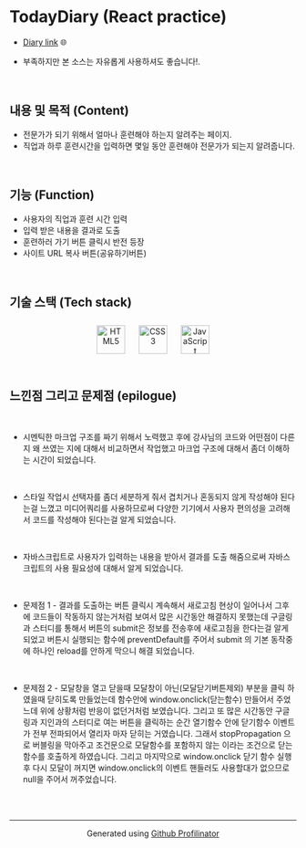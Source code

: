 
# TodayDiary (React practice)  
* [Diary link](https://chry8822.github.io/TrainingMakethPro/1%EB%A7%8C%EC%8B%9C%EA%B0%84%EC%9D%98%EB%B2%95%EC%B9%99.html) 🌐

 * 부족하지만 본 소스는 자유롭게 사용하셔도 좋습니다!.  
  

<br/>  



## 내용 및 목적 (Content)  
* 전문가가 되기 위해서 얼마나 훈련해야 하는지 알려주는 페이지.
* 직업과 하루 훈련시간을 입력하면 몇일 동안 훈련해야 전문가가 되는지 알려줍니다.  
  

<br/>  



## 기능 (Function)  
* 사용자의 직업과 훈련 시간 입력
* 입력 받은 내용을 결과로 도출
* 훈련하러 가기 버튼 클릭시 반전 등장
* 사이트 URL 복사 버튼(공유하기버튼)  
  

<br/>  



## 기술 스택 (Tech stack)  
<div align="center">  
<img style="margin: 10px" src="https://profilinator.rishav.dev/skills-assets/html5-original-wordmark.svg" alt="HTML5" height="50" />  
<img style="margin: 10px" src="https://profilinator.rishav.dev/skills-assets/css3-original-wordmark.svg" alt="CSS3" height="50" />  
<img style="margin: 10px" src="https://profilinator.rishav.dev/skills-assets/javascript-original.svg" alt="JavaScript" height="50" />  
</div>  

<br/>  



## 느낀점 그리고 문제점 (epilogue)  
<br>

* 시멘틱한 마크업 구조를 짜기 위해서 노력했고 후에 강사님의 코드와 어떤점이 다른지 왜 쓰였는 지에 대해서 비교하면서 작업했고 마크업 구조에 대해서 좀더 이해하는 시간이 되었습니다.

<br>


* 스타일 작업시 선택자를 좀더 세분하게 줘서 겹치거나 혼동되지 않게 작성해야 된다는걸 느꼈고 미디어쿼리를 사용하므로써 다양한 기기에서 사용자 편의성을 고려해서 코드를 작성해야 된다는걸 알게 되었습니다. 

<br>


* 자바스크립트로 사용자가 입력하는 내용을 받아서 결과를 도출 해줌으로써 자바스크립트의 사용 필요성에 대해서 알게 되었습니다.

  <br>

  
* 문제점 1 -  결과를 도출하는 버튼 클릭시 계속해서 새로고침 현상이 일어나서 그후에 코드들이 작동하지 않는거처럼 보여서 많은 시간동안 해결하지 못했는데 구글링과 스터디를 통해서 버튼의 submit은 정보를 전송후에 새로고침을 한다는걸 알게 되었고 버튼시 실행되는 함수에 preventDefault를 주어서 submit 의 기본 동작중에 하나인 reload를 안하게 막으니 해결 되었습니다.

 <br>

 
* 문제점 2 - 모달창을  열고 닫을때 모달창이 아닌(모달닫기버튼제외) 부분을 클릭 하였을때 닫히도록 만들었는데 함수안에 window.onclick(닫는함수) 만들어서 주었느데 위에 상황처럼 반응이 없던거처럼 보였습니다. 그리고 또 많은 시간동안 구글링과 지인과의 스터디로 여는 버튼을 클릭하는 순간 열기함수 안에 닫기함수 이벤트가 전부 전파되어서 열리자 마자 닫히는 거였습니다. 그래서 stopPropagation 으로 버블링을 막아주고 조건문으로 모달함수를 포함하지 않는 이라는 조건으로 닫는 함수를 호출하게 하였습니다. 그리고 마지막으로 window.onclick 닫기 함수 실행후 다시 모달이 꺼지면 window.onclick의 이벤트 핸들러도 사용할대가 없으므로 null을 주어서 꺼주었습니다.  

<br>

<br />

----
<div align="center">Generated using <a href="https://profilinator.rishav.dev/" target="_blank">Github Profilinator</a></div>
